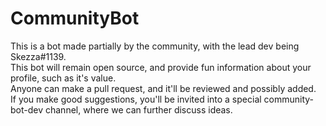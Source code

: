 # CommunityBot

This is a bot made partially by the community, with the lead dev being Skezza#1139.  
This bot will remain open source, and provide fun information about your profile, such as it's value.  
Anyone can make a pull request, and it'll be reviewed and possibly added.   
If you make good suggestions, you'll be invited into a special community-bot-dev channel, where we can further discuss ideas.  
